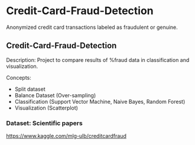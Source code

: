 # Credit-Card-Fraud-Detection
Anonymized credit card transactions labeled as fraudulent or genuine.

## Credit-Card-Fraud-Detection

Description: Project to compare results of %fraud data in classification and visualization.

Concepts: 
- Split dataset
- Balance Dataset (Over-sampling)
- Classification (Support Vector Machine, Naive Bayes, Random Forest)
- Visualization (Scatterplot)

### Dataset: Scientific papers

https://www.kaggle.com/mlg-ulb/creditcardfraud
